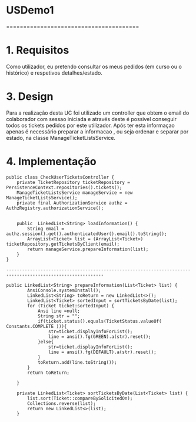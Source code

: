 # USDemo1
=======================================


# 1. Requisitos

Como utilizador, eu pretendo consultar os meus pedidos (em curso ou o histórico) e respetivos detalhes/estado.

# 3. Design

Para a realização desta UC foi utilizado um controller que obtem o email do colaborador com sessao iniciada e através deste é possivel conseguir todos os tickets pedidos por este utilizador. Após ter esta informaçao apenas é necessário preparar a informacao , ou seja ordenar e separar por estado, na classe ManageTicketListsService.

# 4. Implementação

```
public class CheckUserTicketsController {
    private TicketRepository ticketRepository =  PersistenceContext.repositories().tickets();
    ManageTicketListsService manageService = new ManageTicketListsService();
    private final AuthorizationService authz = AuthzRegistry.authorizationService();


    public  LinkedList<String> loadInformation() {
        String email = authz.session().get().authenticatedUser().email().toString();
        ArrayList<Ticket> list = (ArrayList<Ticket>) ticketRepository.getTicketsByClient(email);
        return manageService.prepareInformation(list);
    }
}

-----------------------------------------------------------------------------------------------------------

public LinkedList<String> prepareInformation(List<Ticket> list) {
        AnsiConsole.systemInstall();
        LinkedList<String> toReturn = new LinkedList<>();
        LinkedList<Ticket> sortedInput = sortTicketsByDate(list);
        for (Ticket ticket:sortedInput) {
            Ansi line =null;
            String str = "";
            if(ticket.status().equals(TicketStatus.valueOf( Constants.COMPLETE ))){
                str=ticket.displayInfoForList();
                line = ansi().fg(GREEN).a(str).reset();
            }else{
                str=ticket.displayInfoForList();
                line = ansi().fg(DEFAULT).a(str).reset();
            }
            toReturn.add(line.toString());
        }
        return toReturn;

    }

    private LinkedList<Ticket> sortTicketsByDate(List<Ticket> list) {
        list.sort(Ticket::compareBySolicitedOn);
        Collections.reverse(list);
        return new LinkedList<>(list);
    }
```